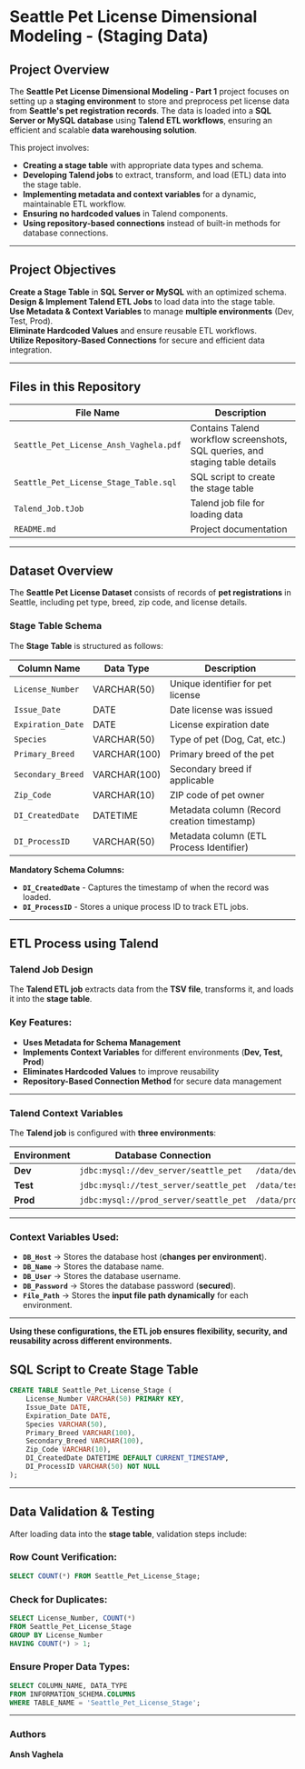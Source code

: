 # Seattle Pet License Dimensional Modeling - (Staging Data)

## Project Overview
The **Seattle Pet License Dimensional Modeling - Part 1** project focuses on setting up a **staging environment** to store and preprocess pet license data from **Seattle's pet registration records**. The data is loaded into a **SQL Server or MySQL database** using **Talend ETL workflows**, ensuring an efficient and scalable **data warehousing solution**.

This project involves:

- **Creating a stage table** with appropriate data types and schema.
- **Developing Talend jobs** to extract, transform, and load (ETL) data into the stage table.
- **Implementing metadata and context variables** for a dynamic, maintainable ETL workflow.
- **Ensuring no hardcoded values** in Talend components.
- **Using repository-based connections** instead of built-in methods for database connections.

---

## Project Objectives

**Create a Stage Table** in **SQL Server or MySQL** with an optimized schema.  
**Design & Implement Talend ETL Jobs** to load data into the stage table.  
**Use Metadata & Context Variables** to manage **multiple environments** (Dev, Test, Prod).  
**Eliminate Hardcoded Values** and ensure reusable ETL workflows.  
**Utilize Repository-Based Connections** for secure and efficient data integration.  

---

## Files in this Repository

| File Name | Description |
|-----------|------------|
| `Seattle_Pet_License_Ansh_Vaghela.pdf` | Contains Talend workflow screenshots, SQL queries, and staging table details |
| `Seattle_Pet_License_Stage_Table.sql` | SQL script to create the stage table |
| `Talend_Job.tJob` | Talend job file for loading data |
| `README.md` | Project documentation |

---

## Dataset Overview

The **Seattle Pet License Dataset** consists of records of **pet registrations** in Seattle, including pet type, breed, zip code, and license details.

### **Stage Table Schema**

The **Stage Table** is structured as follows:

| Column Name        | Data Type    | Description |
|--------------------|-------------|-------------|
| `License_Number`   | VARCHAR(50)  | Unique identifier for pet license |
| `Issue_Date`       | DATE         | Date license was issued |
| `Expiration_Date`  | DATE         | License expiration date |
| `Species`         | VARCHAR(50)  | Type of pet (Dog, Cat, etc.) |
| `Primary_Breed`    | VARCHAR(100) | Primary breed of the pet |
| `Secondary_Breed`  | VARCHAR(100) | Secondary breed if applicable |
| `Zip_Code`        | VARCHAR(10)  | ZIP code of pet owner |
| `DI_CreatedDate`   | DATETIME     | Metadata column (Record creation timestamp) |
| `DI_ProcessID`     | VARCHAR(50)  | Metadata column (ETL Process Identifier) |

**Mandatory Schema Columns:**

- **`DI_CreatedDate`** - Captures the timestamp of when the record was loaded.
- **`DI_ProcessID`** - Stores a unique process ID to track ETL jobs.

---

## ETL Process using Talend

### Talend Job Design  
The **Talend ETL job** extracts data from the **TSV file**, transforms it, and loads it into the **stage table**.

### Key Features:
- **Uses Metadata for Schema Management**  
- **Implements Context Variables** for different environments (**Dev, Test, Prod**)  
- **Eliminates Hardcoded Values** to improve reusability  
- **Repository-Based Connection Method** for secure data management  

---

### Talend Context Variables  
The **Talend job** is configured with **three environments**:

| Environment | Database Connection | File Path |
|------------|---------------------|-----------|
| **Dev** | `jdbc:mysql://dev_server/seattle_pet` | `/data/dev/Seattle_Pet_License.tsv` |
| **Test** | `jdbc:mysql://test_server/seattle_pet` | `/data/test/Seattle_Pet_License.tsv` |
| **Prod** | `jdbc:mysql://prod_server/seattle_pet` | `/data/prod/Seattle_Pet_License.tsv` |

---

### Context Variables Used:
- **`DB_Host`** → Stores the database host (**changes per environment**).  
- **`DB_Name`** → Stores the database name.  
- **`DB_User`** → Stores the database username.  
- **`DB_Password`** → Stores the database password (**secured**).  
- **`File_Path`** → Stores the **input file path dynamically** for each environment.  

---

**Using these configurations, the ETL job ensures flexibility, security, and reusability across different environments.**


## **SQL Script to Create Stage Table**
```sql
CREATE TABLE Seattle_Pet_License_Stage (
    License_Number VARCHAR(50) PRIMARY KEY,
    Issue_Date DATE,
    Expiration_Date DATE,
    Species VARCHAR(50),
    Primary_Breed VARCHAR(100),
    Secondary_Breed VARCHAR(100),
    Zip_Code VARCHAR(10),
    DI_CreatedDate DATETIME DEFAULT CURRENT_TIMESTAMP,
    DI_ProcessID VARCHAR(50) NOT NULL
);
```
---

## Data Validation & Testing

After loading data into the **stage table**, validation steps include:

### Row Count Verification:
```sql
SELECT COUNT(*) FROM Seattle_Pet_License_Stage;
```

### Check for Duplicates:
```sql
SELECT License_Number, COUNT(*) 
FROM Seattle_Pet_License_Stage 
GROUP BY License_Number 
HAVING COUNT(*) > 1;
```

### Ensure Proper Data Types:
```sql
SELECT COLUMN_NAME, DATA_TYPE 
FROM INFORMATION_SCHEMA.COLUMNS 
WHERE TABLE_NAME = 'Seattle_Pet_License_Stage';
```

---
### Authors
**Ansh Vaghela**

